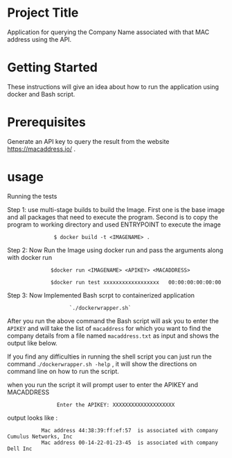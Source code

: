 Project Title
============================

   Application for querying  the Company Name associated with that MAC address using the API.
   
Getting Started
==============================
   
   These instructions will give an idea about how to run the application using docker and Bash script.
   
Prerequisites
==========================
  
   Generate an API key to query the result from the website https://macaddress.io/ .
   
usage
===============================
  
Running the tests
   
 Step 1: use multi-stage builds to build the Image.
       First one is the base image and all packages that need to execute the program.
       Second is to copy the program to working directory and used ENTRYPOINT to execute the image
    
                   $ docker build -t <IMAGENAME> .
          
 Step 2: Now Run the Image using docker run and pass the arguments along with docker run
    
                  $docker run <IMAGENAME> <APIKEY> <MACADDRESS>
                   
                  $docker run test xxxxxxxxxxxxxxxxxx   00:00:00:00:00:00
  
 Step 3: Now Implemented Bash scrpt to containerized application
   
                        `./dockerwrapper.sh`
   
   After you run the above command the Bash script will ask you to enter the `APIKEY` and will take the list of `macaddress` for which you want to find the company details from a file named `macaddress.txt` as input and shows the output like below.

If you find any difficulties in running the shell script you can just run the command .`/dockerwrapper.sh -help` , it will show the directions on command line on  how to run the script.
  
   when you run the script it will prompt user to enter the APIKEY and MACADDRESS
                    
                    Enter the APIKEY: XXXXXXXXXXXXXXXXXXXX
                    
 
 output looks like :
                                                                                           
               Mac address 44:38:39:ff:ef:57  is associated with company Cumulus Networks, Inc  
               Mac address 00-14-22-01-23-45  is associated with company Dell Inc

